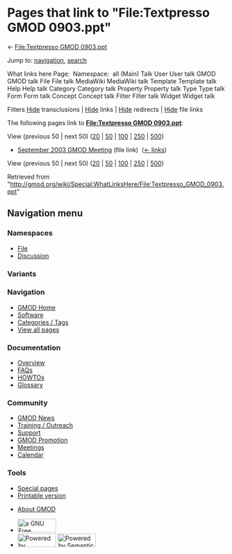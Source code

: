 <div id="mw-page-base" class="noprint">

</div>

<div id="mw-head-base" class="noprint">

</div>

<div id="content" class="mw-body" role="main">

<span id="top"></span>

<div id="mw-js-message" style="display:none;">

</div>



# <span dir="auto">Pages that link to "File:Textpresso GMOD 0903.ppt"</span>

<div id="bodyContent">

<div id="contentSub">

← [File:Textpresso GMOD
0903.ppt](/wiki/File:Textpresso_GMOD_0903.ppt "File:Textpresso GMOD 0903.ppt")

</div>

<div id="jump-to-nav" class="mw-jump">

Jump to: [navigation](#mw-navigation), [search](#p-search)

</div>

<div id="mw-content-text">

What links here Page:  Namespace:  all (Main) Talk User User talk GMOD
GMOD talk File File talk MediaWiki MediaWiki talk Template Template talk
Help Help talk Category Category talk Property Property talk Type Type
talk Form Form talk Concept Concept talk Filter Filter talk Widget
Widget talk

Filters
[Hide](/mediawiki/index.php?title=Special:WhatLinksHere/File:Textpresso_GMOD_0903.ppt&hidetrans=1 "Special:WhatLinksHere/File:Textpresso GMOD 0903.ppt")
transclusions \|
[Hide](/mediawiki/index.php?title=Special:WhatLinksHere/File:Textpresso_GMOD_0903.ppt&hidelinks=1 "Special:WhatLinksHere/File:Textpresso GMOD 0903.ppt")
links \|
[Hide](/mediawiki/index.php?title=Special:WhatLinksHere/File:Textpresso_GMOD_0903.ppt&hideredirs=1 "Special:WhatLinksHere/File:Textpresso GMOD 0903.ppt")
redirects \|
[Hide](/mediawiki/index.php?title=Special:WhatLinksHere/File:Textpresso_GMOD_0903.ppt&hideimages=1 "Special:WhatLinksHere/File:Textpresso GMOD 0903.ppt")
file links

The following pages link to **[File:Textpresso GMOD
0903.ppt](/wiki/File:Textpresso_GMOD_0903.ppt "File:Textpresso GMOD 0903.ppt")**:

View (previous 50 \| next 50)
([20](/mediawiki/index.php?title=Special:WhatLinksHere/File:Textpresso_GMOD_0903.ppt&limit=20 "Special:WhatLinksHere/File:Textpresso GMOD 0903.ppt")
\|
[50](/mediawiki/index.php?title=Special:WhatLinksHere/File:Textpresso_GMOD_0903.ppt&limit=50 "Special:WhatLinksHere/File:Textpresso GMOD 0903.ppt")
\|
[100](/mediawiki/index.php?title=Special:WhatLinksHere/File:Textpresso_GMOD_0903.ppt&limit=100 "Special:WhatLinksHere/File:Textpresso GMOD 0903.ppt")
\|
[250](/mediawiki/index.php?title=Special:WhatLinksHere/File:Textpresso_GMOD_0903.ppt&limit=250 "Special:WhatLinksHere/File:Textpresso GMOD 0903.ppt")
\|
[500](/mediawiki/index.php?title=Special:WhatLinksHere/File:Textpresso_GMOD_0903.ppt&limit=500 "Special:WhatLinksHere/File:Textpresso GMOD 0903.ppt"))

- [September 2003 GMOD
  Meeting](/wiki/September_2003_GMOD_Meeting "September 2003 GMOD Meeting")
  (file link) ‎ <span class="mw-whatlinkshere-tools">([←
  links](/mediawiki/index.php?title=Special:WhatLinksHere&target=September+2003+GMOD+Meeting "Special:WhatLinksHere"))</span>

View (previous 50 \| next 50)
([20](/mediawiki/index.php?title=Special:WhatLinksHere/File:Textpresso_GMOD_0903.ppt&limit=20 "Special:WhatLinksHere/File:Textpresso GMOD 0903.ppt")
\|
[50](/mediawiki/index.php?title=Special:WhatLinksHere/File:Textpresso_GMOD_0903.ppt&limit=50 "Special:WhatLinksHere/File:Textpresso GMOD 0903.ppt")
\|
[100](/mediawiki/index.php?title=Special:WhatLinksHere/File:Textpresso_GMOD_0903.ppt&limit=100 "Special:WhatLinksHere/File:Textpresso GMOD 0903.ppt")
\|
[250](/mediawiki/index.php?title=Special:WhatLinksHere/File:Textpresso_GMOD_0903.ppt&limit=250 "Special:WhatLinksHere/File:Textpresso GMOD 0903.ppt")
\|
[500](/mediawiki/index.php?title=Special:WhatLinksHere/File:Textpresso_GMOD_0903.ppt&limit=500 "Special:WhatLinksHere/File:Textpresso GMOD 0903.ppt"))

</div>

<div class="printfooter">

Retrieved from
"<http://gmod.org/wiki/Special:WhatLinksHere/File:Textpresso_GMOD_0903.ppt>"

</div>

<div id="catlinks" class="catlinks catlinks-allhidden">

</div>

<div class="visualClear">

</div>

</div>

</div>

<div id="mw-navigation">

## Navigation menu

<div id="mw-head">



<div id="left-navigation">

<div id="p-namespaces" class="vectorTabs" role="navigation"
aria-labelledby="p-namespaces-label">

### Namespaces

- <span id="ca-nstab-image"><a href="/wiki/File:Textpresso_GMOD_0903.ppt" accesskey="c"
  title="View the file page [c]">File</a></span>
- <span id="ca-talk"><a
  href="/mediawiki/index.php?title=File_talk:Textpresso_GMOD_0903.ppt&amp;action=edit&amp;redlink=1"
  accesskey="t"
  title="Discussion about the content page [t]">Discussion</a></span>

</div>

<div id="p-variants" class="vectorMenu emptyPortlet" role="navigation"
aria-labelledby="p-variants-label">

### 

### Variants[](#)

<div class="menu">

</div>

</div>

</div>

<div id="right-navigation">





</div>



</div>

</div>

</div>

<div id="mw-panel">

<div id="p-logo" role="banner">

<a href="/wiki/Main_Page"
style="background-image: url(http://gmod.org/images/GMOD-cogs.png);"
title="Visit the main page"></a>

</div>

<div id="p-Navigation" class="portal" role="navigation"
aria-labelledby="p-Navigation-label">

### Navigation

<div class="body">

- <span id="n-GMOD-Home">[GMOD Home](/wiki/Main_Page)</span>
- <span id="n-Software">[Software](/wiki/GMOD_Components)</span>
- <span id="n-Categories-.2F-Tags">[Categories /
  Tags](/wiki/Categories)</span>
- <span id="n-View-all-pages">[View all
  pages](/wiki/Special:AllPages)</span>

</div>

</div>

<div id="p-Documentation" class="portal" role="navigation"
aria-labelledby="p-Documentation-label">

### Documentation

<div class="body">

- <span id="n-Overview">[Overview](/wiki/Overview)</span>
- <span id="n-FAQs">[FAQs](/wiki/Category:FAQ)</span>
- <span id="n-HOWTOs">[HOWTOs](/wiki/Category:HOWTO)</span>
- <span id="n-Glossary">[Glossary](/wiki/Glossary)</span>

</div>

</div>

<div id="p-Community" class="portal" role="navigation"
aria-labelledby="p-Community-label">

### Community

<div class="body">

- <span id="n-GMOD-News">[GMOD News](/wiki/GMOD_News)</span>
- <span id="n-Training-.2F-Outreach">[Training /
  Outreach](/wiki/Training_and_Outreach)</span>
- <span id="n-Support">[Support](/wiki/Support)</span>
- <span id="n-GMOD-Promotion">[GMOD
  Promotion](/wiki/GMOD_Promotion)</span>
- <span id="n-Meetings">[Meetings](/wiki/Meetings)</span>
- <span id="n-Calendar">[Calendar](/wiki/Calendar)</span>

</div>

</div>

<div id="p-tb" class="portal" role="navigation"
aria-labelledby="p-tb-label">

### Tools

<div class="body">

- <span id="t-specialpages"><a href="/wiki/Special:SpecialPages" accesskey="q"
  title="A list of all special pages [q]">Special pages</a></span>
- <span id="t-print"><a
  href="/mediawiki/index.php?title=Special:WhatLinksHere/File:Textpresso_GMOD_0903.ppt&amp;printable=yes"
  rel="alternate" accesskey="p"
  title="Printable version of this page [p]">Printable version</a></span>

</div>

</div>

</div>

</div>

<div id="footer" role="contentinfo">

- <span id="footer-places-about">[About
  GMOD](/wiki/GMOD:About "GMOD:About")</span>

<!-- -->

- <span id="footer-copyrightico">[<img src="http://www.gnu.org/graphics/gfdl-logo-small.png" width="88"
  height="31" alt="a GNU Free Documentation License" />](http://www.gnu.org/licenses/fdl-1.3.html)</span>
- <span id="footer-poweredbyico">[<img src="/mediawiki/skins/common/images/poweredby_mediawiki_88x31.png"
  width="88" height="31" alt="Powered by MediaWiki" />](//www.mediawiki.org/)
  [<img
  src="/mediawiki/extensions/SemanticMediaWiki/includes/../resources/images/smw_button.png"
  width="88" height="31" alt="Powered by Semantic MediaWiki" />](https://www.semantic-mediawiki.org/wiki/Semantic_MediaWiki)</span>

<div style="clear:both">

</div>

</div>
